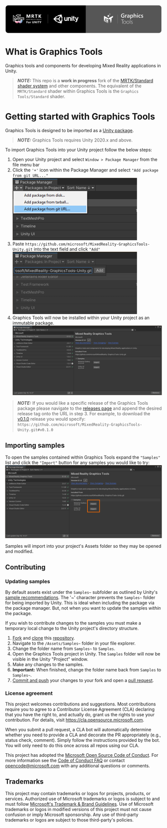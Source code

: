 ![Mixed Reality Toolkit](Documentation~/Images/GraphicsToolsBannerRounded.png)

# What is Graphics Tools

Graphics tools and components for developing Mixed Reality applications in Unity. 

> **_NOTE:_** This repo is a **work in progress** fork of the [MRTK/Standard shader system](https://docs.microsoft.com/en-us/windows/mixed-reality/mrtk-unity/features/rendering/mrtk-standard-shader?view=mrtkunity-2021-05) and other components. The equivalent of the `MRTK/Standard` shader within Graphics Tools is the `Graphics Tools/Standard` shader.

# Getting started with Graphics Tools

Graphics Tools is designed to be imported as a [Unity package](https://docs.unity3d.com/Manual/Packages.html). 

> **_NOTE:_** Graphics Tools requires Unity 2020.x and above.

To import Graphics Tools into your Unity project follow the below steps:

1. Open your Unity project and select `Window > Package Manager` from the file menu bar
2. Click the `'+'` icon within the Package Manager and select `"Add package from git URL..."`
![Package Manager Add](Documentation~/Images/ReadMe/PackageManagerAdd.png)
3. Paste `https://github.com/microsoft/MixedReality-GraphicsTools-Unity.git` into the text field and click `"Add"`
![Package Manager Paste](Documentation~/Images/ReadMe/PackageManagerPaste.png)
4. Graphics Tools will now be installed within your Unity project as an immutable package.
![Package Manager Installed](Documentation~/Images/ReadMe/PackageManagerInstalled.png)

> **_NOTE:_** If you would like a specific release of the Graphics Tools package please navigate to the [releases page](https://github.com/microsoft/MixedReality-GraphicsTools-Unity/releases) and append the desired release tag onto the URL in step 3. For example, to download the [v0.1.0](https://github.com/microsoft/MixedReality-GraphicsTools-Unity/releases/tag/v0.1.0) release you would specify: `https://github.com/microsoft/MixedReality-GraphicsTools-Unity.git#v0.1.0`

## Importing samples

To open the samples contained within Graphics Tools expand the `"Samples"` list and click the `"Import"` button for any samples you would like to try:
![Package Manager Samples](Documentation~/Images/ReadMe/PackageManagerSamples.png)

Samples will import into your project's Assets folder so they may be opened and modified.

## Contributing

### Updating samples

By default assets exist under the `Samples~` subfolder as outlined by Unity's [sample recommendations](https://docs.unity3d.com/Manual/cus-samples.html). The '~' character prevents the `Samples~` folder for being imported by Unity. This is ideal when including the package via the package manager. But, not when you want to update the samples *within* the package. 

If you wish to contribute changes to the samples you must make a temporary local change to the Unity project's directory structure.

1. [Fork](https://docs.github.com/en/get-started/quickstart/fork-a-repo) and [clone](https://docs.github.com/en/repositories/creating-and-managing-repositories/cloning-a-repository) this [repository](https://github.com/microsoft/MixedReality-GraphicsTools-Unity.git).
2. Navigate to the `/Assets/Samples~` folder in your file explorer.
3. Change the folder name from `Samples~` to `Samples`.
4. Open the Graphics Tools project in Unity. The `Samples` folder will now be visible in the Unity "Project" window.
5. Make any changes to the samples.
6. **Important:** When finished, change the folder name back from `Samples` to `Samples~`.
7. [Commit and push](https://docs.github.com/en/get-started/using-git/pushing-commits-to-a-remote-repository) your changes to your fork and open a [pull request](https://github.com/microsoft/MixedReality-GraphicsTools-Unity/pulls).

### License agreement 

This project welcomes contributions and suggestions.  Most contributions require you to agree to a
Contributor License Agreement (CLA) declaring that you have the right to, and actually do, grant us
the rights to use your contribution. For details, visit https://cla.opensource.microsoft.com.

When you submit a pull request, a CLA bot will automatically determine whether you need to provide
a CLA and decorate the PR appropriately (e.g., status check, comment). Simply follow the instructions
provided by the bot. You will only need to do this once across all repos using our CLA.

This project has adopted the [Microsoft Open Source Code of Conduct](https://opensource.microsoft.com/codeofconduct/).
For more information see the [Code of Conduct FAQ](https://opensource.microsoft.com/codeofconduct/faq/) or
contact [opencode@microsoft.com](mailto:opencode@microsoft.com) with any additional questions or comments.

## Trademarks

This project may contain trademarks or logos for projects, products, or services. Authorized use of Microsoft 
trademarks or logos is subject to and must follow 
[Microsoft's Trademark & Brand Guidelines](https://www.microsoft.com/en-us/legal/intellectualproperty/trademarks/usage/general).
Use of Microsoft trademarks or logos in modified versions of this project must not cause confusion or imply Microsoft sponsorship.
Any use of third-party trademarks or logos are subject to those third-party's policies.

